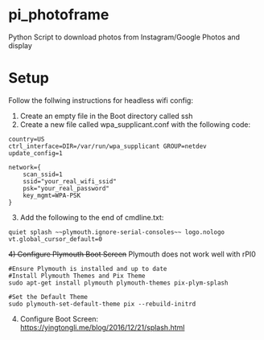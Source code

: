 # pi_photoframe
Python Script to download photos from Instagram/Google Photos and display

# Setup
Follow the follwing instructions for headless wifi config:
1) Create an empty file in the Boot directory called ssh
2) Create a new file called wpa_supplicant.conf with the following code:
```
country=US
ctrl_interface=DIR=/var/run/wpa_supplicant GROUP=netdev
update_config=1

network={
    scan_ssid=1
    ssid="your_real_wifi_ssid"
    psk="your_real_password"
    key_mgmt=WPA-PSK
}
```
3) Add the following to the end of cmdline.txt:
```
quiet splash ~~plymouth.ignore-serial-consoles~~ logo.nologo vt.global_cursor_default=0
```
~~4) Configure Plymouth Boot Screen~~
Plymouth does not work well with rPI0
```
#Ensure Plymouth is installed and up to date
#Install Plymouth Themes and Pix Theme
sudo apt-get install plymouth plymouth-themes pix-plym-splash

#Set the Default Theme
sudo plymouth-set-default-theme pix --rebuild-initrd
```
4) Configure Boot Screen:
https://yingtongli.me/blog/2016/12/21/splash.html
